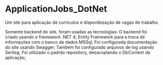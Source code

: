 # ApplicationJobs_DotNet
Um site para aplicação de curriculos e disponibização de vagas de trabalho

Somente backend do site, foram usadas as tecnologias:
O backend foi criado usando o framework .NET 4;
Entity Framework para a troca de informações com o banco de dados MSSql;
Foi configurada documentação do site usando Swagger;
Também foi configurado arquivos de log usando Serilog;
Foi utilizado o padrão repository, desacoplando o DbContext da aplicação;

